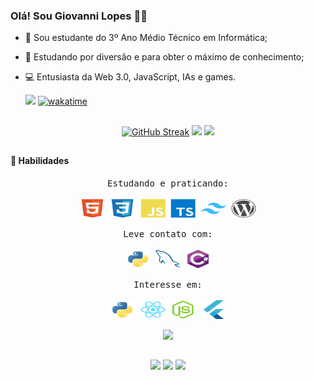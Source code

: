 ### Olá! Sou Giovanni Lopes 👋🏼
   
- 💼 Sou estudante do 3º Ano Médio Técnico em Informática;
- 🎯 Estudando por diversão e para obter o máximo de conhecimento;
- 💻 Entusiasta da Web 3.0, JavaScript, IAs e games.
   
   ![](https://komarev.com/ghpvc/?username=giovnanniclopes&color=CD5C5C&style=flat&label=Visualizações+no+perfil)
   [![wakatime](https://wakatime.com/badge/user/746aac76-874d-42d7-b60f-29d4df4d0300.svg)](https://wakatime.com/@746aac76-874d-42d7-b60f-29d4df4d0300?style=social)
   

##

<div align="center">
  <a href="https://github.com/giovanniclopes">
   <a href="https://git.io/streak-stats"><img src="https://streak-stats.demolab.com?user=giovanniclopes&theme=omni&date_format=j%2Fn%5B%2FY%5D&exclude_days=Sun%2CSat" alt="GitHub Streak" /></a>
  <img height="165em" src="https://github-readme-stats.vercel.app/api?username=giovanniclopes&show_icons=true&theme=dracula&include_all_commits=true&count_private=true"/>
  <img height="165em" src="https://github-readme-stats.vercel.app/api/top-langs/?username=giovanniclopes&layout=compact&langs_count=7&theme=omni"/>
</div>

##

 #### 🧠 Habilidades 
 
  <div style="display: inline_block;" align="center">
 <kbd align="center">
      <kbd>Estudando e praticando:</kbd>
      <br />
      <br />
      <img align="center" title="HTML5" alt="HTML" height="30" width="40" src="https://raw.githubusercontent.com/devicons/devicon/master/icons/html5/html5-original.svg">
      <img align="center" title="CSS3" alt="CSS" height="30" width="40" src="https://raw.githubusercontent.com/devicons/devicon/master/icons/css3/css3-original.svg">
      <img align="center"  title="Javascript" alt="Js" height="30" width="40" src="https://raw.githubusercontent.com/devicons/devicon/master/icons/javascript/javascript-plain.svg">
      <img align="center" title="TypeScript" alt="TypeScript" height="30" width="40" src="https://raw.githubusercontent.com/devicons/devicon/master/icons/typescript/typescript-plain.svg">
      <img align="center" title="TailwindCSS" alt="TailwindCSS" height="30" width="40" src="https://raw.githubusercontent.com/devicons/devicon/master/icons/tailwindcss/tailwindcss-plain.svg">
      <img align="center" title="WordPress" alt="WordPress" height="30" width="40" src="https://raw.githubusercontent.com/devicons/devicon/master/icons/wordpress/wordpress-plain.svg">
    
<br />
<br /> 
</kbd>

<kbd align="center">
<kbd>Leve contato com:</kbd> 
     <br />
     <br />
      <img align="center" title="Python" alt="Python" height="30" width="40" src="https://raw.githubusercontent.com/devicons/devicon/master/icons/python/python-original.svg">
      <img align="center"  title="MySQL" alt="MySQL" height="30" width="40" src="https://raw.githubusercontent.com/devicons/devicon/master/icons/mysql/mysql-original.svg">
      <img align="center"  title="C#" alt="C#" height="30" width="40" src="https://raw.githubusercontent.com/devicons/devicon/master/icons/csharp/csharp-original.svg">
 <br />
 <br />
 </kbd>
 
     
<kbd align="center">
<kbd>Interesse em:</kbd> 
     <br />
     <br />
      <img align="center" title="Python" alt="Python" height="30" width="40" src="https://raw.githubusercontent.com/devicons/devicon/master/icons/python/python-original.svg">
      <img align="center"  title="React e React Native" alt="React e React Native" height="30" width="40" src="https://raw.githubusercontent.com/devicons/devicon/master/icons/react/react-original.svg">
      <img align="center"  title="NodeJS" alt="NodeJS" height="30" width="40" src="https://raw.githubusercontent.com/devicons/devicon/master/icons/nodejs/nodejs-original.svg">
      <img align="center"  title="Flutter" alt="Flutter" height="30" width="40" src="https://raw.githubusercontent.com/devicons/devicon/master/icons/flutter/flutter-original.svg">
 <br />
 <br />
 </kbd>
 </div>
 
 <div align="center">
 <img src="https://giovanniclopes.github.io/portfolio/images/contributions.svg" draggable="false" />
 </div>
    
 ##
<div align="center"> 
  <a href="https://instagram.com/gi_camargo_l" target="_blank"><img src="https://img.shields.io/badge/-Instagram-%23E4405F?style=for-the-badge&logo=instagram&logoColor=white" target="_blank"></a>
  <a href = "mailto:giovanniclopes@gmail.com"><img src="https://img.shields.io/badge/-Gmail-%23333?style=for-the-badge&logo=gmail&logoColor=white" target="_blank"></a>
  <a href="https://www.linkedin.com/in/giovanni-lopes21/" target="_blank"><img src="https://img.shields.io/badge/-LinkedIn-%230077B5?style=for-the-badge&logo=linkedin&logoColor=white" target="_blank"></a> 

